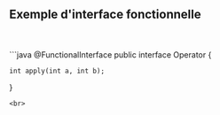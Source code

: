 ## Exemple d'interface fonctionnelle
<br>
<br>
```java
@FunctionalInterface
public interface Operator {

	int apply(int a, int b);

}
```
<br>
